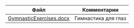 | Файл | Комментарии |
| ---- | ----------- |
| [GymnasticExercises.docx](https://github.com/Dmitriy-Tkachenko/eye-gymnastics/blob/master/docs/GymnasticExercises.docx) | Гимнастика для глаз |
